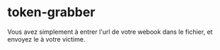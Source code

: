 # token-grabber
Vous avez simplement à entrer l'url de votre webook dans le fichier, et envoyez le à votre victime.
